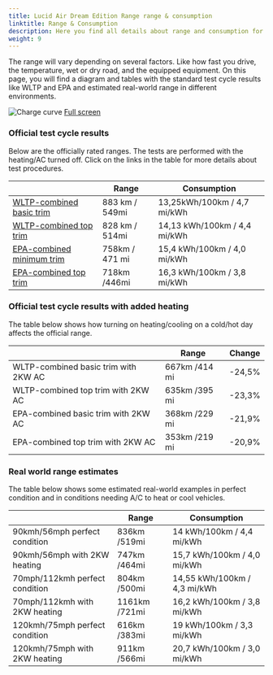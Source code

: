 ```yaml
---
title: Lucid Air Dream Edition Range range & consumption
linktitle: Range & Consumption
description: Here you find all details about range and consumption for Lucid Air Dream Edition Range.
weight: 9
---
```

<!-- markdownlint-disable MD033 -->

The range will vary depending on several factors. Like how fast you drive, the temperature, wet or dry road, and the equipped equipment. On this page, you will find a diagram and tables with the standard test cycle results like WLTP and EPA and estimated real-world range in different environments. 

![Charge curve](../range.svg  "Range information")
[Full screen](../range.svg)

### Official test cycle results

Below are the officially rated ranges. The tests are performed with the heating/AC turned off. Click on the links in the table for more details about test procedures. 

| | Range  | Consumption  |
|----|-----|------|
| [WLTP-combined basic trim](../../../../../guides/understandingrange/wltp/) | 883 km / 549mi |13,25kWh/100km / 4,7 mi/kWh | 
| [WLTP-combined top trim](../../../../../guides/understandingrange/wltp/) | 828 km / 514mi | 14,13 kWh/100km / 4,4 mi/kWh | 
| [EPA-combined minimum trim](../../../../../guides/understandingrange/epa/) | 758km / 471 mi| 15,4 kWh/100km / 4,0 mi/kWh |
| [EPA-combined top trim](../../../../../guides/understandingrange/epa/) | 718km /446mi| 16,3 kWh/100km / 3,8 mi/kWh  |

### Official test cycle results with added heating

The table below shows how turning on heating/cooling on a cold/hot day affects the official range. 

| | Range  | Change  |
|----|-----|------|
| WLTP-combined basic trim with 2KW AC | 667km /414 mi | -24,5%|
| WLTP-combined top trim with 2KW AC | 635km /395 mi | -23,3%|
| EPA-combined basic trim with 2KW AC | 368km /229 mi | -21,9%|
| EPA-combined top trim with 2KW AC | 353km /219 mi | -20,9%|

### Real world range estimates

The table below shows some estimated real-world examples in perfect condition and in conditions needing A/C to heat or cool vehicles. 

| | Range  | Consumption  |
|----|-----|------|
| 90kmh/56mph perfect condition | 836km /519mi| 14 kWh/100km / 4,4 mi/kWh |
| 90kmh/56mph with 2KW heating | 747km /464mi| 15,7 kWh/100km / 4,0 mi/kWh |
| 70mph/112kmh perfect condition | 804km /500mi| 14,55 kWh/100km / 4,3 mi/kWh|
| 70mph/112kmh with 2KW heating | 1161km /721mi| 16,2 kWh/100km / 3,8 mi/kWh  |
| 120kmh/75mph perfect condition | 616km /383mi| 19 kWh/100km / 3,3 mi/kWh |
| 120kmh/75mph with 2KW heating | 911km /566mi| 20,7 kWh/100km / 3,0 mi/kWh |
